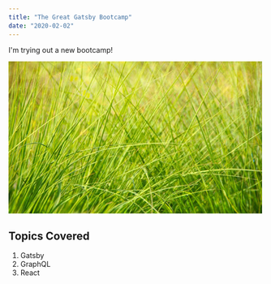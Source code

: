 ```yaml
---
title: "The Great Gatsby Bootcamp"
date: "2020-02-02"
---
```


I'm trying out a new bootcamp!

![Grass](./grass.jpg)

## Topics Covered

1. Gatsby
2. GraphQL
3. React
